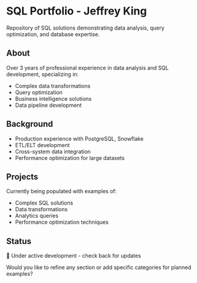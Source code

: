 # SQL Portfolio - Jeffrey King

Repository of SQL solutions demonstrating data analysis, query optimization, and database expertise.

## About
Over 3 years of professional experience in data analysis and SQL development, specializing in:
- Complex data transformations
- Query optimization
- Business intelligence solutions
- Data pipeline development

## Background
- Production experience with PostgreSQL, Snowflake
- ETL/ELT development
- Cross-system data integration
- Performance optimization for large datasets

## Projects
Currently being populated with examples of:
- Complex SQL solutions
- Data transformations
- Analytics queries
- Performance optimization techniques

## Status
🚧 Under active development - check back for updates

Would you like to refine any section or add specific categories for planned examples?
